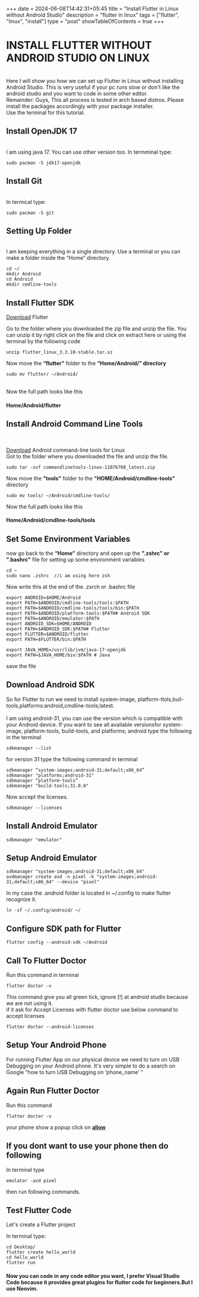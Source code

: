 +++
date = 2024-06-08T14:42:31+05:45
title = "Install Flutter in Linux without Android Studio"
description = "flutter in linux"
tags = ["flutter", "linux", "install"]
type = "post"
showTableOfContents = true
+++

# INSTALL FLUTTER WITHOUT ANDROID STUDIO ON LINUX
<br>
Here I will show you how we can set up Flutter in Linux without installing Android Studio. This is very useful if your pc runs slow or don't like the android studio and you want to code in some other editor.
<br>
Remainder: Guys, This all process is tested in arch based distros. Please install the packages accordingly with your package installer.

<br>
Use the terminal for this tutorial.<br>

<h2><B>Install OpenJDK 17</B></h2><br>
I am using java 17. You can use other version too.
In termminal type:

```
sudo pacman -S jdk17-openjdk
```

<h2><B>Install Git </B></h2><br>
In termical type:

```
sudo pacman -S git
```

<h2><b>Setting Up Folder</b></h2><br>
I am keeping everything in a single directory. Use a terminal or you can make a folder inside the “Home” directory.

```
cd ~/
mkdir Android
cd Android
mkdir cmdline-tools
```

<h2><b>Install Flutter SDK</b></h2>

[Download](https://docs.flutter.dev/get-started/install/linux?source=post_page-----a14a66a88f9f--------------------------------) Flutter

Go to the folder where you downloaded the zip file and unzip the file. You can unzip it by right click on the file and click on extract here or using the terminal by the following code<br>
```
unzip flutter_linux_3.3.10-stable.tar.xz
```
Now move the <b>“flutter”</b> folder to the <b>“Home/Android/” directory</b>
```
sudo mv flutter/ ~/Android/
```
<br>
Now the full path looks like this
<h4><b>Home/Android/flutter</b></h4>
<h2><b>Install Android Command Line Tools</b></h2>
<br>

[Download](https://developer.android.com/studio#command-tools) Android command-line tools for Linux
<br>
Got to the folder where you downloaded the file and unzip the file.
```
sudo tar -xvf commandlinetools-linux-11076708_latest.zip
```
Now move the <b>"tools"</b> folder to the <b>"HOME/Android/cmdline-tools"</b> directory
```
sudo mv tools/ ~/Android/cmdline-tools/
```
Now the full path looks like this
<h4><b>Home/Android/cmdline-tools/tools</b></h4>
<h2><b>Set Some Environment Variables</b></h2>
now go back to the <b>“Home”</b> directory and open up the <b>".zshrc" or ".bashrc"</b> file for setting up some environment variables

```
cd ~
sudo nano .zshrc  //i am using here zsh
```
Now write this at the end of the .zsrch or .bashrc file

```
export ANDROID=$HOME/Android
export PATH=$ANDROID/cmdline-tools/tools:$PATH
export PATH=$ANDROID/cmdline-tools/tools/bin:$PATH
export PATH=$ANDROID/platform-tools:$PATH# Android SDK
export PATH=$ANDROID/emulator:$PATH
export ANDROID_SDK=$HOME/ANDROID
export PATH=$ANDROID_SDK:$PATH# Flutter
export FLUTTER=$ANDROID/flutter
export PATH=$FLUTTER/bin:$PATH

export JAVA_HOME=/usr/lib/jvm/java-17-openjdk
export PATH=$JAVA_HOME/bin:$PATH # Java
```
save the file

<h2><b>Download Android SDK</b></h2>
So for Flutter to run we need to install system-image, platform-ttols,buil-tools,platforms:android,cmdline-tools;latest.<br><br>
I am using android-31, you can use the version which is compatible with your Android device. If you want to see all available versionsfor system-image, platform-tools, build-tools, and platforms; android type the following in the terminal

```
sdkmanager --list
```
for version 31 type the following command in terminal
```
sdkmanager “system-images;android-31;default;x86_64”
sdkmanager "platforms;android-31"
sdkmanager “platform-tools”
sdkmanager "build-tools;31.0.0"
```
Now accept the licenses.
```
sdkmanager --licenses
```
<h2><b>Install Android Emulator</b></h2>

```
sdkmanager "emulator"
```

<h2><b>Setup Android Emulator</b></h2>


```
sdkmanager "system-images;android-31;default;x86_64"
avdmanager create avd -n pixel -k "system-images;android-31;default;x86_64" --device "pixel"
```

In my case the .android folder is located in ~/.config to make flutter recognize it.


```
ln -sf ~/.config/android/ ~/
```

<h2><b>Configure SDK path for Flutter</b></h2>


```
flutter config --android-sdk ~/Android
```

<h2><b>Call To Flutter Doctor</b></h2>
Run this command in terminal


```
flutter doctor -v
```

This command give you all green tick, ignore [!] at android studio because we are not using it.<br>
if it ask for Accept Licenses with flutter doctor use below command to accept licenses


```
flutter doctor --android-licenses
```

<h2><b>Setup Your Android Phone</b></h2>
For running Flutter App on our physical device we need to turn on USB Debugging on your Android phone. It's very simple to do a search on Google “how to turn USB Debugging on ‘phone_name’ ”
<br>
<h2><b>Again Run Flutter Doctor</b></h2>

Run this command
```
flutter doctor -v
```
your phone show a popup click on <b><u>allow</u></b> <br>

<h2><b>If you dont want to use your phone then do following</b></h2>

In terminal type
```
emulator -avd pixel
```
then run following commands.

<h2><b>Test Flutter Code</b></h2>
Let's create a Flutter project
<br>

In terminal type:


```
cd Desktop/
flutter create hello_world
cd hello_world
flutter run
```

<h4><b>Now you can code in any code editor you want, I prefer Visual Studio Code because it provides great plugins for flutter code for beginners.But I use Neovim.</b></h4>
